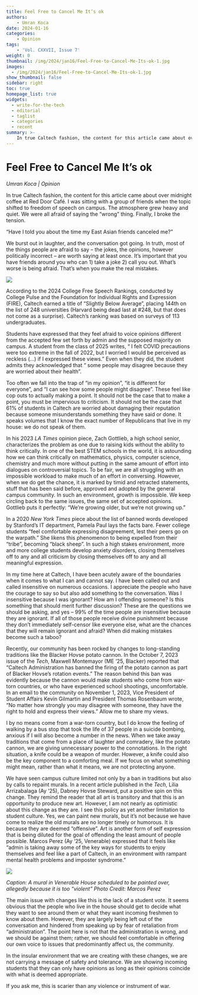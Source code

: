 ```yaml
---
title: Feel Free to Cancel Me It’s ok
authors: 
    - Umran Koca
date: 2024-01-16
categories:
    - Opinion
tags:
    - 'Vol. CXXVII, Issue 7'
weight: 0
thumbnail: /img/2024/jan16/Feel-Free-to-Cancel-Me-Its-ok-1.jpg
images:
  - /img/2024/jan16/Feel-Free-to-Cancel-Me-Its-ok-1.jpg
show_thumbnail: false
sidebar: right
toc: true
homepage_list: true
widgets:
  - write-for-the-tech
  - editorial
  - taglist
  - categories
  - recent
summary: >-
    In true Caltech fashion, the content for this article came about over midnight coffee at Red Door Café. I was sitting with a group of friends when the topic shifted to freedom of speech on campus. The atmosphere grew heavy and quiet. We were all afraid of saying the “wrong” thing. Finally, I broke the tension. 
---
```



# Feel Free to Cancel Me It’s ok

_Umran Koca | Opinion_

In true Caltech fashion, the content for this article came about over midnight coffee at Red Door Café. I was sitting with a group of friends when the topic shifted to freedom of speech on campus. The atmosphere grew heavy and quiet. We were all afraid of saying the “wrong” thing. Finally, I broke the tension. 

“Have I told you about the time my East Asian friends canceled me?” 

We burst out in laughter, and the conversation got going. In truth, most of the things people are afraid to say – the jokes, the opinions, however politically incorrect – are worth saying at least once. It’s important that you have friends around you who can 1) take a joke 2) call you out. What’s worse is being afraid. That’s when you make the real mistakes.


![](/img/2024/jan16/free_speech_rankings.png)


According to the 2024 College Free Speech Rankings, conducted by College Pulse and the Foundation for Individual Rights and Expression (FIRE), Caltech earned a title of “Slightly Below Average”, placing 144th on the list of 248 universities (Harvard being dead last at #248, but that does not come as a surprise). Caltech’s ranking was based on surveys of 113 undergraduates.

Students have expressed that they feel afraid to voice opinions different from the accepted few set forth by admin and the supposed majority on campus. A student from the class of 2025 writes, “ I felt COVID precautions were too extreme in the fall of 2022, but I worried I would be perceived as reckless (...) if I expressed these views.” Even when they did, the student admits they acknowledged that “ some people may disagree because they are worried about their health”.

Too often we fall into the trap of “in my opinion”, “it is different for everyone”, and “I can see how some people might disagree”. These feel like cop outs to actually making a point. It should not be the case that to make a point, you must be impervious to criticism. It should not be the case that 61% of students in Caltech are worried about damaging their reputation because someone misunderstands something they have said or done. It speaks volumes that I know the exact number of Republicans that live in my house: we do not speak of them.

In his 2023 _LA Times_ opinion piece, Zach Gottlieb, a high school senior, characterizes the problem as one due to raising kids without the ability to think critically. In one of the best STEM schools in the world, it is astounding how we can think critically on mathematics, physics, computer science, chemistry and much more without putting in the same amount of effort into dialogues on controversial topics. To be fair, we are all struggling with an impossible workload to make much of an effort in conversing. However, when we do get the chance, it is marked by timid and retracted statements, stuff that has been said before, approved and adopted by the general campus community. In such an environment, growth is impossible. We keep circling back to the same issues, the same set of accepted opinions. Gottlieb puts it perfectly: “We’re growing older, but we’re not growing up.”

In a 2020 _New York Times_ piece about the list of banned words developed by Stanford’s IT department, Pamela Paul lays the facts bare. Fewer college students “feel comfortable expressing disagreement, lest their peers go on the warpath.” She likens this phenomenon to being expelled from their “tribe”, becoming “black sheep”. In such a high stakes environment, more and more college students develop anxiety disorders, closing themselves off to any and all criticism by closing themselves off to any and all meaningful expression.

In my time here at Caltech, I have been acutely aware of the boundaries when it comes to what I can and cannot say. I have been called out and called insensitive on numerous occasions. I appreciate the people who have the courage to say so but also add something to the conversation. Was I insensitive because I was ignorant? How am I offending someone? Is this something that should merit further discussion? These are the questions we should be asking, and yes – 99% of the time people are insensitive because they are ignorant. If all of those people receive divine punishment because they don’t immediately self-censor like everyone else, what are the chances that they will remain ignorant and afraid? When did making mistakes become such a taboo?

Recently, our community has been rocked by changes to long-standing traditions like the Blacker Hovse potato cannon. In the October 7, 2023 issue of the _Tech_, Maxwell Montemayor (ME ‘25, Blacker) reported that “Caltech Administration has banned the firing of the potato cannon as part of Blacker Hovse’s rotation events.” The reason behind this ban was evidently because the cannon would make students who come from war-torn countries, or who have experienced school shootings, uncomfortable. In an email to the community on November 1, 2023, Vice President of Student Affairs Kevin Gilmartin and President Thomas Rosenbaum wrote, “No matter how strongly you may disagree with someone, they have the right to hold and express their views.” Allow me to share my views.

I by no means come from a war-torn country, but I do know the feeling of walking by a bus stop that took the life of 37 people in a suicide bombing, anxious if I will also become a number in the news. When we take away traditions that come from a place of laughter and comradery, like the potato cannon, we are giving unnecessary power to the connotations. In the right situation, a knife could be a weapon of murder. However, a knife could also be the key component to a comforting meal. If we focus on what something might mean, rather than what it means, we are not protecting anyone.

We have seen campus culture limited not only by a ban in traditions but also by calls to repaint murals. In a recent article published in the _Tech_, Lilia Arrizabalaga (Ay ‘25), Dabney Hovse Steward, put a positive spin on this change. They remind the reader that all art is transitory and that this is an opportunity to produce new art. However, I am not nearly as optimistic about this change as they are. I see this policy as yet another limitation to student culture. Yes, we can paint new murals, but it’s not because we have come to realize the old murals are no longer timely or humorous. It is because they are deemed “offensive”. Art is another form of self expression that is being diluted for the goal of offending the least amount of people possible. Marcos Perez (Ay ‘25, Venerable) expressed that it feels like “admin is taking away some of the key ways for students to enjoy themselves and feel like a part of Caltech, in an environment with rampant mental health problems and imposter syndrome.”


![](/img/2024/jan16/Feel-Free-to-Cancel-Me-Its-ok-1.jpg)


_Caption: A mural in Venerable House scheduled to be painted over, allegedly because it is too “violent” Photo Credit: Marcos Perez_

The main issue with changes like this is the lack of a student vote. It seems obvious that the people who live in the house should get to decide what they want to see around them or what they want incoming freshmen to know about them. However, they are largely being left out of the conversation and hindered from speaking up by fear of retaliation from “administration”. The point here is not that the administration is wrong, and we should be against them; rather, we should feel comfortable in offering our own voice to issues that predominantly affect us, the community.

In the insular environment that we are creating with these changes, we are not carrying a message of safety and tolerance. We are showing incoming students that they can only have opinions as long as their opinions coincide with what is deemed appropriate.

If you ask me, this is scarier than any violence or instrument of war.
